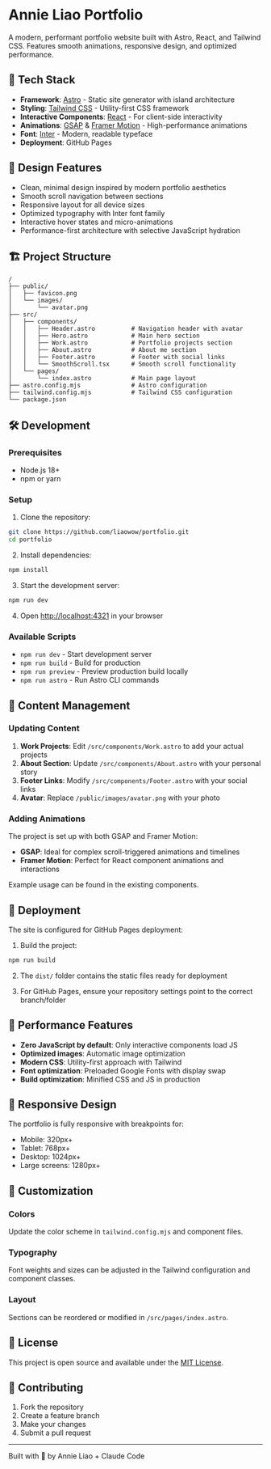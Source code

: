 # Annie Liao Portfolio

A modern, performant portfolio website built with Astro, React, and Tailwind CSS. Features smooth animations, responsive design, and optimized performance.

## 🚀 Tech Stack

- **Framework**: [Astro](https://astro.build/) - Static site generator with island architecture
- **Styling**: [Tailwind CSS](https://tailwindcss.com/) - Utility-first CSS framework
- **Interactive Components**: [React](https://react.dev/) - For client-side interactivity
- **Animations**: [GSAP](https://gsap.com/) & [Framer Motion](https://www.framer.com/motion/) - High-performance animations
- **Font**: [Inter](https://rsms.me/inter/) - Modern, readable typeface
- **Deployment**: GitHub Pages

## 🎨 Design Features

- Clean, minimal design inspired by modern portfolio aesthetics
- Smooth scroll navigation between sections
- Responsive layout for all device sizes
- Optimized typography with Inter font family
- Interactive hover states and micro-animations
- Performance-first architecture with selective JavaScript hydration

## 🏗️ Project Structure

```
/
├── public/
│   ├── favicon.png
│   └── images/
│       └── avatar.png
├── src/
│   ├── components/
│   │   ├── Header.astro          # Navigation header with avatar
│   │   ├── Hero.astro            # Main hero section
│   │   ├── Work.astro            # Portfolio projects section
│   │   ├── About.astro           # About me section
│   │   ├── Footer.astro          # Footer with social links
│   │   └── SmoothScroll.tsx      # Smooth scroll functionality
│   └── pages/
│       └── index.astro           # Main page layout
├── astro.config.mjs              # Astro configuration
├── tailwind.config.mjs           # Tailwind CSS configuration
└── package.json
```

## 🛠️ Development

### Prerequisites

- Node.js 18+ 
- npm or yarn

### Setup

1. Clone the repository:
```bash
git clone https://github.com/liaowow/portfolio.git
cd portfolio
```

2. Install dependencies:
```bash
npm install
```

3. Start the development server:
```bash
npm run dev
```

4. Open [http://localhost:4321](http://localhost:4321) in your browser

### Available Scripts

- `npm run dev` - Start development server
- `npm run build` - Build for production
- `npm run preview` - Preview production build locally
- `npm run astro` - Run Astro CLI commands

## 📝 Content Management

### Updating Content

1. **Work Projects**: Edit `/src/components/Work.astro` to add your actual projects
2. **About Section**: Update `/src/components/About.astro` with your personal story
3. **Footer Links**: Modify `/src/components/Footer.astro` with your social links
4. **Avatar**: Replace `/public/images/avatar.png` with your photo

### Adding Animations

The project is set up with both GSAP and Framer Motion:

- **GSAP**: Ideal for complex scroll-triggered animations and timelines
- **Framer Motion**: Perfect for React component animations and interactions

Example usage can be found in the existing components.

## 🚀 Deployment

The site is configured for GitHub Pages deployment:

1. Build the project:
```bash
npm run build
```

2. The `dist/` folder contains the static files ready for deployment

3. For GitHub Pages, ensure your repository settings point to the correct branch/folder

## 🎯 Performance Features

- **Zero JavaScript by default**: Only interactive components load JS
- **Optimized images**: Automatic image optimization
- **Modern CSS**: Utility-first approach with Tailwind
- **Font optimization**: Preloaded Google Fonts with display swap
- **Build optimization**: Minified CSS and JS in production

## 📱 Responsive Design

The portfolio is fully responsive with breakpoints for:
- Mobile: 320px+
- Tablet: 768px+
- Desktop: 1024px+
- Large screens: 1280px+

## 🔧 Customization

### Colors
Update the color scheme in `tailwind.config.mjs` and component files.

### Typography
Font weights and sizes can be adjusted in the Tailwind configuration and component classes.

### Layout
Sections can be reordered or modified in `/src/pages/index.astro`.

## 📄 License

This project is open source and available under the [MIT License](LICENSE).

## 🤝 Contributing

1. Fork the repository
2. Create a feature branch
3. Make your changes
4. Submit a pull request

---

Built with 🤖 by Annie Liao + Claude Code
